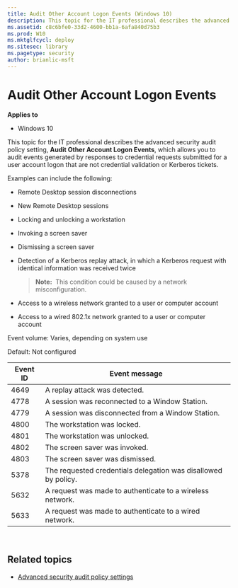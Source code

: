 ```yaml
---
title: Audit Other Account Logon Events (Windows 10)
description: This topic for the IT professional describes the advanced security audit policy setting, Audit Other Account Logon Events, which allows you to audit events generated by responses to credential requests submitted for a user account logon that are not credential validation or Kerberos tickets.
ms.assetid: c8c6bfe0-33d2-4600-bb1a-6afa840d75b3
ms.prod: W10
ms.mktglfcycl: deploy
ms.sitesec: library
ms.pagetype: security
author: brianlic-msft
---
```


# Audit Other Account Logon Events

**Applies to**
-   Windows 10

This topic for the IT professional describes the advanced security audit policy setting, **Audit Other Account Logon Events**, which allows you to audit events generated by responses to credential requests submitted for a user account logon that are not credential validation or Kerberos tickets.

Examples can include the following:

-   Remote Desktop session disconnections
-   New Remote Desktop sessions
-   Locking and unlocking a workstation
-   Invoking a screen saver
-   Dismissing a screen saver
-   Detection of a Kerberos replay attack, in which a Kerberos request with identical information was received twice

    > **Note:**  This condition could be caused by a network misconfiguration.
     
-   Access to a wireless network granted to a user or computer account
-   Access to a wired 802.1x network granted to a user or computer account

Event volume: Varies, depending on system use

Default: Not configured

| Event ID | Event message |
| - | - |
| 4649 | A replay attack was detected. | 
| 4778 | A session was reconnected to a Window Station. | 
| 4779 | A session was disconnected from a Window Station. | 
| 4800 | The workstation was locked. |
| 4801 | The workstation was unlocked. | 
| 4802 | The screen saver was invoked. |
| 4803 | The screen saver was dismissed. | 
| 5378 | The requested credentials delegation was disallowed by policy. | 
| 5632 | A request was made to authenticate to a wireless network. |
| 5633 | A request was made to authenticate to a wired network. |
 
## Related topics

- [Advanced security audit policy settings](advanced-security-audit-policy-settings.md)
 
 
